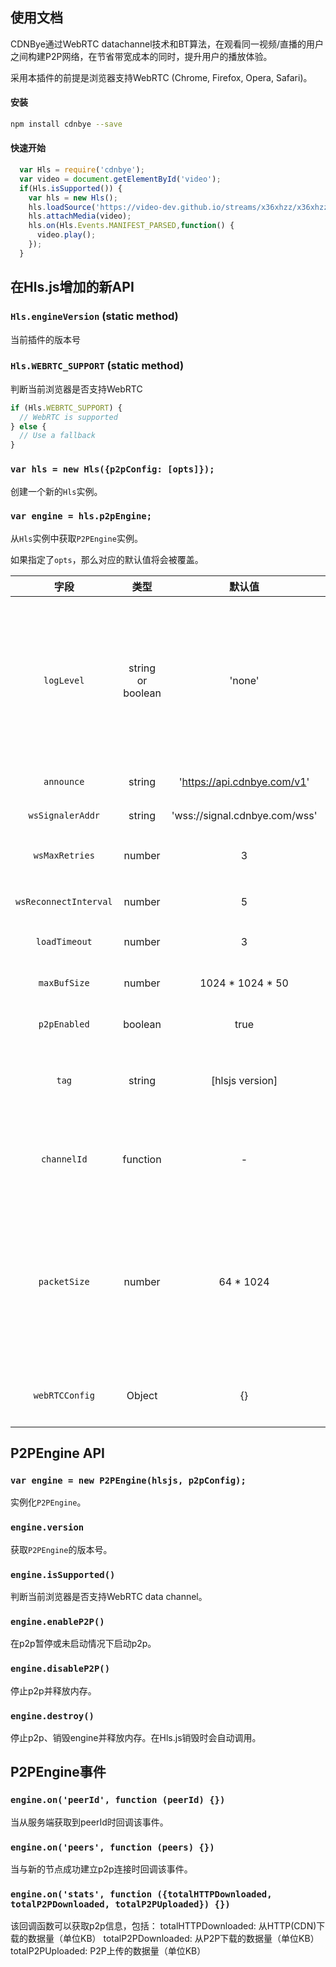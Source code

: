 ## 使用文档
CDNBye通过WebRTC datachannel技术和BT算法，在观看同一视频/直播的用户之间构建P2P网络，在节省带宽成本的同时，提升用户的播放体验。

采用本插件的前提是浏览器支持WebRTC (Chrome, Firefox, Opera, Safari)。

#### 安装
```bash
npm install cdnbye --save
```

#### 快速开始
```javascript
  var Hls = require('cdnbye');
  var video = document.getElementById('video');
  if(Hls.isSupported()) {
    var hls = new Hls();
    hls.loadSource('https://video-dev.github.io/streams/x36xhzz/x36xhzz.m3u8');
    hls.attachMedia(video);
    hls.on(Hls.Events.MANIFEST_PARSED,function() {
      video.play();
    });
  }
```

## 在Hls.js增加的新API

### `Hls.engineVersion` (static method)
当前插件的版本号

### `Hls.WEBRTC_SUPPORT` (static method)
判断当前浏览器是否支持WebRTC

```javascript
if (Hls.WEBRTC_SUPPORT) {
  // WebRTC is supported
} else {
  // Use a fallback
}
```

### `var hls = new Hls({p2pConfig: [opts]});`  
创建一个新的`Hls`实例。

### `var engine = hls.p2pEngine;`
从`Hls`实例中获取`P2PEngine`实例。

如果指定了`opts`，那么对应的默认值将会被覆盖。

| 字段 | 类型 | 默认值 | 描述 |
| :-: | :-: | :-: | :-: |
| `logLevel` | string or boolean | 'none' | log的等级，分为debug、info、warn、error、none，设为true等于debug，设为false等于none。
| `announce` | string | 'https://api.cdnbye.com/v1' | tracker服务器地址。
| `wsSignalerAddr` | string | 'wss://signal.cdnbye.com/wss' | 信令服务器地址。
| `wsMaxRetries` | number | 3 |websocket连接重试次数。
| `wsReconnectInterval` | number | 5 | websocket重连时间间隔。
| `loadTimeout` | number | 3 | p2p下载的超时时间。
| `maxBufSize` | number | 1024 * 1024 * 50 | p2p缓存的最大数据量。
| `p2pEnabled` | boolean | true | 是否开启P2P。
| `tag` | string | [hlsjs version] | 用户自定义标签，可用于在后台查看参数调整效果。
| `channelId` | function | - | 标识channel的字段，同一个channel的用户可以共享数据。
| `packetSize` | number | 64 * 1024 | 每次通过datachannel发送的包的大小，64KB适用于较新版本的浏览器，如果要兼容低版本浏览器可以设置成16KB。
| `webRTCConfig` | Object | {} | 用于配置stun和datachannel的[字典](https://github.com/feross/simple-peer)。

## P2PEngine API

### `var engine = new P2PEngine(hlsjs, p2pConfig);`
实例化`P2PEngine`。

### `engine.version`
获取`P2PEngine`的版本号。

### `engine.isSupported()`
判断当前浏览器是否支持WebRTC data channel。

### `engine.enableP2P()`
在p2p暂停或未启动情况下启动p2p。

### `engine.disableP2P()`
停止p2p并释放内存。

### `engine.destroy()`
停止p2p、销毁engine并释放内存。在Hls.js销毁时会自动调用。

## P2PEngine事件

### `engine.on('peerId', function (peerId) {})`
当从服务端获取到peerId时回调该事件。

### `engine.on('peers', function (peers) {})`
当与新的节点成功建立p2p连接时回调该事件。

### `engine.on('stats', function ({totalHTTPDownloaded, totalP2PDownloaded, totalP2PUploaded}) {})`
该回调函数可以获取p2p信息，包括：
totalHTTPDownloaded: 从HTTP(CDN)下载的数据量（单位KB）
totalP2PDownloaded: 从P2P下载的数据量（单位KB）
totalP2PUploaded: P2P上传的数据量（单位KB）




